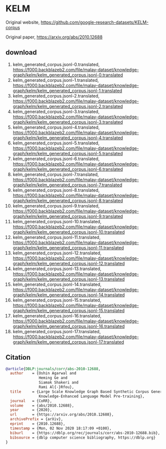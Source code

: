 # KELM

Original website, https://github.com/google-research-datasets/KELM-corpus

Original paper, https://arxiv.org/abs/2010.12688

## download

1. kelm_generated_corpus.jsonl-0.translated, https://f000.backblazeb2.com/file/malay-dataset/knowledge-graph/kelm/kelm_generated_corpus.jsonl-0.translated
2. kelm_generated_corpus.jsonl-1.translated, https://f000.backblazeb2.com/file/malay-dataset/knowledge-graph/kelm/kelm_generated_corpus.jsonl-1.translated
3. kelm_generated_corpus.jsonl-2.translated, https://f000.backblazeb2.com/file/malay-dataset/knowledge-graph/kelm/kelm_generated_corpus.jsonl-2.translated
4. kelm_generated_corpus.jsonl-3.translated, https://f000.backblazeb2.com/file/malay-dataset/knowledge-graph/kelm/kelm_generated_corpus.jsonl-3.translated
5. kelm_generated_corpus.jsonl-4.translated, https://f000.backblazeb2.com/file/malay-dataset/knowledge-graph/kelm/kelm_generated_corpus.jsonl-4.translated
6. kelm_generated_corpus.jsonl-5.translated, https://f000.backblazeb2.com/file/malay-dataset/knowledge-graph/kelm/kelm_generated_corpus.jsonl-5.translated
7. kelm_generated_corpus.jsonl-6.translated, https://f000.backblazeb2.com/file/malay-dataset/knowledge-graph/kelm/kelm_generated_corpus.jsonl-6.translated
8. kelm_generated_corpus.jsonl-7.translated, https://f000.backblazeb2.com/file/malay-dataset/knowledge-graph/kelm/kelm_generated_corpus.jsonl-7.translated
9. kelm_generated_corpus.jsonl-8.translated, https://f000.backblazeb2.com/file/malay-dataset/knowledge-graph/kelm/kelm_generated_corpus.jsonl-8.translated
10. kelm_generated_corpus.jsonl-9.translated, https://f000.backblazeb2.com/file/malay-dataset/knowledge-graph/kelm/kelm_generated_corpus.jsonl-9.translated
11. kelm_generated_corpus.jsonl-10.translated, https://f000.backblazeb2.com/file/malay-dataset/knowledge-graph/kelm/kelm_generated_corpus.jsonl-10.translated
12. kelm_generated_corpus.jsonl-11.translated, https://f000.backblazeb2.com/file/malay-dataset/knowledge-graph/kelm/kelm_generated_corpus.jsonl-11.translated
13. kelm_generated_corpus.jsonl-12.translated, https://f000.backblazeb2.com/file/malay-dataset/knowledge-graph/kelm/kelm_generated_corpus.jsonl-12.translated
14. kelm_generated_corpus.jsonl-13.translated, https://f000.backblazeb2.com/file/malay-dataset/knowledge-graph/kelm/kelm_generated_corpus.jsonl-13.translated
15. kelm_generated_corpus.jsonl-14.translated, https://f000.backblazeb2.com/file/malay-dataset/knowledge-graph/kelm/kelm_generated_corpus.jsonl-14.translated
16. kelm_generated_corpus.jsonl-15.translated, https://f000.backblazeb2.com/file/malay-dataset/knowledge-graph/kelm/kelm_generated_corpus.jsonl-15.translated
17. kelm_generated_corpus.jsonl-16.translated, https://f000.backblazeb2.com/file/malay-dataset/knowledge-graph/kelm/kelm_generated_corpus.jsonl-16.translated
18. kelm_generated_corpus.jsonl-17.translated, https://f000.backblazeb2.com/file/malay-dataset/knowledge-graph/kelm/kelm_generated_corpus.jsonl-17.translated

## Citation

```bibtex
@article{DBLP:journals/corr/abs-2010-12688,
  author    = {Oshin Agarwal and
               Heming Ge and
               Siamak Shakeri and
               Rami Al{-}Rfou},
  title     = {Large Scale Knowledge Graph Based Synthetic Corpus Generation for
               Knowledge-Enhanced Language Model Pre-training},
  journal   = {CoRR},
  volume    = {abs/2010.12688},
  year      = {2020},
  url       = {https://arxiv.org/abs/2010.12688},
  archivePrefix = {arXiv},
  eprint    = {2010.12688},
  timestamp = {Mon, 02 Nov 2020 18:17:09 +0100},
  biburl    = {https://dblp.org/rec/journals/corr/abs-2010-12688.bib},
  bibsource = {dblp computer science bibliography, https://dblp.org}
}
```